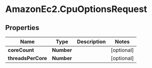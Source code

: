# AmazonEc2.CpuOptionsRequest

## Properties

Name | Type | Description | Notes
------------ | ------------- | ------------- | -------------
**coreCount** | **Number** |  | [optional] 
**threadsPerCore** | **Number** |  | [optional] 


